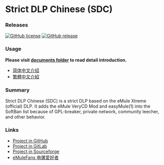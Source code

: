 ﻿﻿Strict DLP Chinese (SDC)
=====

### Releases
[![GitHub license](https://img.shields.io/github/license/chengr28/specialdlp)](https://github.com/chengr28/specialdlp/blob/master/LICENSE)
[![GitHub release](https://img.shields.io/github/v/release/chengr28/specialdlp)](https://github.com/chengr28/specialdlp/releases/latest)

### Usage
**Please visit [documents folder](https://github.com/chengr28/specialdlp/tree/master/specialdlp/Documents) to read detail introduction.**
* [简体中文介绍](README.zh-Hans.md)
* [繁體中文介紹](README.zh-Hant.md)

### Summary
Strict DLP Chinese (SDC) is a strict DLP based on the eMule Xtreme (official) DLP. It adds the eMule VeryCD Mod and easyMule(1) into the SoftBan list because of GPL-breaker, private network, community leecher, and other behavior.

### Links
* [Project in GitHub](https://github.com/chengr28/specialdlp)
* [Project in GitLab](https://gitlab.com/chengr28/specialdlp)
* [Project in Sourceforge](https://sourceforge.net/projects/specialdlp)
* [eMuleFans 电骡爱好者](https://emulefans.com)
